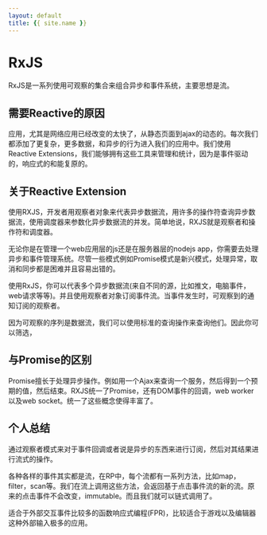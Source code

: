 ```yaml
---
layout: default
title: {{ site.name }}
---
```

# RxJS
RxJS是一系列使用可观察的集合来组合异步和事件系统，主要思想是流。

## 需要Reactive的原因
应用，尤其是网络应用已经改变的太快了，从静态页面到ajax的动态的。每次我们都添加了更复杂，更多数据，和异步的行为进入我们的应用中。我们使用Reactive Extensions，我们能够拥有这些工具来管理和统计，因为是事件驱动的，响应式的和能复原的。

## 关于Reactive Extension
使用RXJS，开发者用观察者对象来代表异步数据流，用许多的操作符查询异步数据流，使用调度器来参数化异步数据流的并发。简单地说，RXJS就是观察者和操作符和调度器。

无论你是在管理一个web应用层的js还是在服务器层的nodejs app，你需要去处理异步和事件管理系统。尽管一些模式例如Promise模式是新兴模式，处理异常，取消和同步都是困难并且容易出错的。

使用RxJS，你可以代表多个异步数据流(来自不同的源，比如推文，电脑事件，web请求等等)。并且使用观察者对象订阅事件流。当事件发生时，可观察到的通知订阅的观察者。

因为可观察的序列是数据流，我们可以使用标准的查询操作来查询他们。因此你可以筛选，

## 与Promise的区别
Promise擅长于处理异步操作。例如用一个Ajax来查询一个服务，然后得到一个预期的值，然后结束。RXJS统一了Promise，还有DOM事件的回调，web worker以及web socket。统一了这些概念使得丰富了。

## 个人总结
通过观察者模式来对于事件回调或者说是异步的东西来进行订阅，然后对其结果进行流式的操作。

各种各样的事件其实都是流，在RP中，每个流都有一系列方法，比如map，filter，scan等。我们在流上调用这些方法，会返回基于点击事件流的新的流。原来的点击事件不会改变，immutable。而且我们就可以链式调用了。

适合于外部交互事件比较多的函数响应式编程(FPR)，比较适合于游戏以及编辑器这种外部输入极多的应用。
